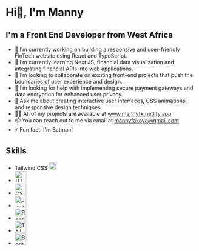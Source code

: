 # Hi👋, I'm Manny
## I'm a Front End Developer from West Africa



- 🔭 I’m currently working on building a responsive and user-friendly FinTech website using React and TypeScript.
- 🌱 I’m currently learning Next JS, financial data visualization and integrating financial APIs into web applications.
- 👯 I’m looking to collaborate on exciting front-end projects that push the boundaries of user experience and design.
- 🤔 I’m looking for help with implementing secure payment gateways and data encryption for enhanced user privacy.
- 💬 Ask me about creating interactive user interfaces, CSS animations, and responsive design techniques.
- 👨‍💻 All of my projects are available at www.mannyfk.netlify.app
- 📫 You can reach out to me via email at mannyfakoya@gmail.com
- ⚡ Fun fact: I'm Batman!

## Skills

- Tailwind CSS <img src="https://example.com/path/to/tailwind.svg" alt="Tailwind CSS Logo" width="20" height="20"/>
- <img href="h[ttps://developer.mozilla.org/en-US/docs/Glossary/HTML5](https://raw.githubusercontent.com/danielcranney/readme-generator/main/public/icons/skills/html5-colored.svg)" alt="HTML5" width="30"/>
- <img href="[https://www.w3.org/TR/CSS/#css](https://www.w3.org/TR/CSS/#css)" alt="CSS3" width="30"/>
- <img href="[https://developer.mozilla.org/en-US/docs/Web/JavaScript](https://raw.githubusercontent.com/danielcranney/readme-generator/main/public/icons/skills/javascript-colored.svg)" alt="JavaScript" width="30"/>
- <img href="[https://reactjs.org/](https://raw.githubusercontent.com/danielcranney/readme-generator/main/public/icons/skills/react-colored.svg)" alt="React" width="30"/>
- <img href="[https://reactjs.org/](https://raw.githubusercontent.com/danielcranney/readme-generator/main/public/icons/skills/tailwindcss-colored.svg)" alt="TailwindCSS" width="30"/>
- <img href="[[[https://reactjs.org/](https://getbootstrap.com/)](https://camo.githubusercontent.com/0174b03bab13c90e5673eaafbaa2cc273f8f0f8e70c39e660d0db9895f41f7ae/68747470733a2f2f696d672e69636f6e73382e636f6d2f636f6c6f722f34382f3030303030302f626f6f7473747261702e706e67)https://camo.githubusercontent.com/0174b03bab13c90e5673eaafbaa2cc273f8f0f8e70c39e660d0db9895f41f7ae/68747470733a2f2f696d672e69636f6e73382e636f6d2f636f6c6f722f34382f3030303030302f626f6f7473747261702e706e67](https://getbootstrap.com/docs/5.3/assets/brand/bootstrap-logo-shadow.png)" alt="Bootstrap" width="30"/>
